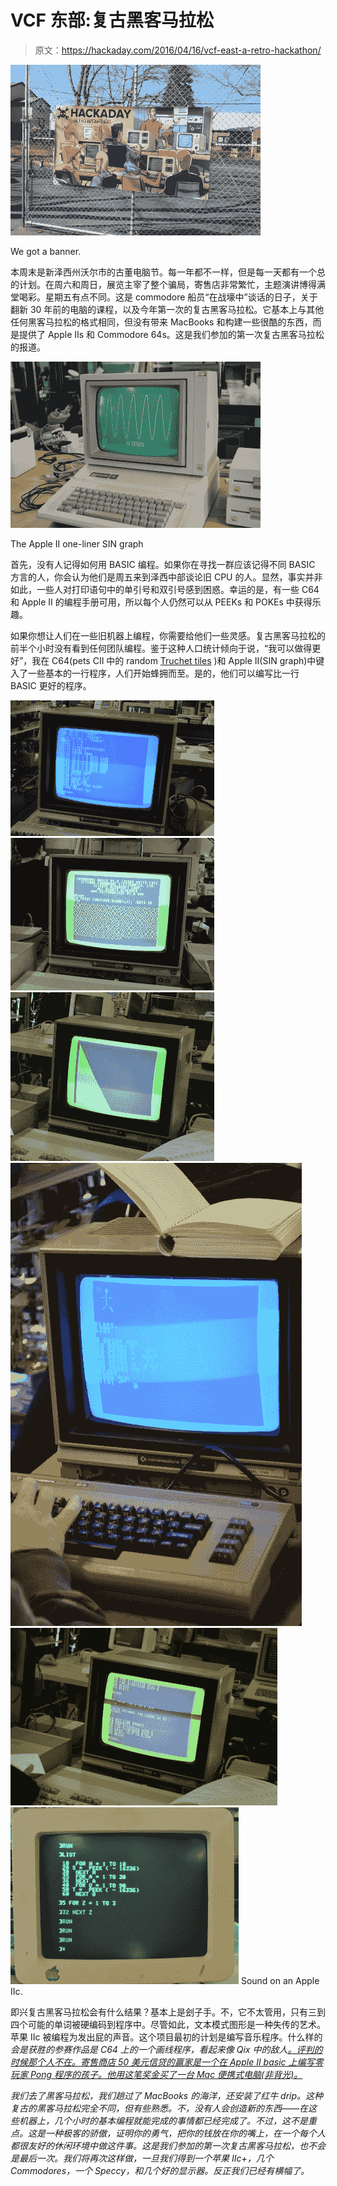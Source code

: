# VCF 东部:复古黑客马拉松

> 原文：<https://hackaday.com/2016/04/16/vcf-east-a-retro-hackathon/>

[![We got a banner.](img/60e060a77833144bc06fb9713b9f00cc.png)](https://hackaday.com/wp-content/uploads/2016/04/dsc_0001.jpg)

We got a banner.

本周末是新泽西州沃尔市的古董电脑节。每一年都不一样，但是每一天都有一个总的计划。在周六和周日，展览主宰了整个骗局，寄售店非常繁忙，主题演讲博得满堂喝彩。星期五有点不同。这是 commodore 船员“在战壕中”谈话的日子，关于翻新 30 年前的电脑的课程，以及今年第一次的复古黑客马拉松。它基本上与其他任何黑客马拉松的格式相同，但没有带来 MacBooks 和构建一些很酷的东西，而是提供了 Apple IIs 和 Commodore 64s。这是我们参加的第一次复古黑客马拉松的报道。

[![The Apple II one-liner SIN graph](img/1fe9b0ddfafffa4d781f6532ede1ede8.png)](https://hackaday.com/wp-content/uploads/2016/04/a2sin.jpg)

The Apple II one-liner SIN graph

首先，没有人记得如何用 BASIC 编程。如果你在寻找一群应该记得不同 BASIC 方言的人，你会认为他们是周五来到泽西中部谈论旧 CPU 的人。显然，事实并非如此，一些人对打印语句中的单引号和双引号感到困惑。幸运的是，有一些 C64 和 Apple II 的编程手册可用，所以每个人仍然可以从 PEEKs 和 POKEs 中获得乐趣。

如果你想让人们在一些旧机器上编程，你需要给他们一些灵感。复古黑客马拉松的前半个小时没有看到任何团队编程。鉴于这种人口统计倾向于说，“我可以做得更好”，我在 C64(pets CII 中的 random [Truchet tiles](https://en.wikipedia.org/wiki/Truchet_tiles) )和 Apple II(SIN graph)中键入了一些基本的一行程序，人们开始蜂拥而至。是的，他们可以编写比一行 BASIC 更好的程序。

 [![Hangman](img/6da89130915b91eff66256b8d2739501.png "Hangman")](https://i0.wp.com/hackaday.com/wp-content/uploads/2016/04/hangman.jpg?ssl=1)  [![Truchet](img/ba74f0007d3243519cfdc9dfebcb7ee4.png "Truchet")](https://i0.wp.com/hackaday.com/wp-content/uploads/2016/04/truchet.jpg?ssl=1)  [![lines](img/f5041652933f3f0415631e961f6a973f.png "lines")](https://i0.wp.com/hackaday.com/wp-content/uploads/2016/04/lines.jpg?ssl=1)  [![hangman2](img/60f7369c24772411a8080f8028e13229.png "hangman2")](https://i0.wp.com/hackaday.com/wp-content/uploads/2016/04/hangman2.jpg?ssl=1)  [![lines3](img/2afe1557f5715b18e84767ea78c76ff8.png "lines3")](https://i0.wp.com/hackaday.com/wp-content/uploads/2016/04/lines3.jpg?ssl=1)  [![Sound on an Apple IIc.](img/d91af8c98fa0e00571ffdec66f80b1c4.png "SoundApp")](https://i0.wp.com/hackaday.com/wp-content/uploads/2016/04/soundapp.jpg?ssl=1) Sound on an Apple IIc.

即兴复古黑客马拉松会有什么结果？基本上是刽子手。不，它不太管用，只有三到四个可能的单词被硬编码到程序中。尽管如此，文本模式图形是一种失传的艺术。苹果 IIc 被编程为发出屁的声音。这个项目最初的计划是编写音乐程序。什么样的*会是获胜的参赛作品是 C64 上的一个画线程序，看起来像 Qix 中的敌人[。评判的时候那个人不在。寄售商店 50 美元信贷的赢家是一个在 Apple II basic 上编写零玩家 Pong 程序的孩子。他用这笔奖金买了一台 Mac 便携式电脑(非背光)。](https://www.youtube.com/watch?v=Wvzyd0OZg1I)*

 *我们去了黑客马拉松，我们趟过了 MacBooks 的海洋，还安装了红牛 drip。这种复古的黑客马拉松完全不同，但有些熟悉。不，没有人会创造新的东西——在这些机器上，几个小时的基本编程就能完成的事情都已经完成了。不过，这不是重点。这是一种极客的骄傲，证明你的勇气，把你的钱放在你的嘴上，在一个每个人都很友好的休闲环境中做这件事。这是我们参加的第一次复古黑客马拉松，也不会是最后一次。我们将再次这样做，一旦我们得到一个苹果 IIc+，几个 Commodores，一个 Speccy，和几个好的显示器。反正我们已经有横幅了。*